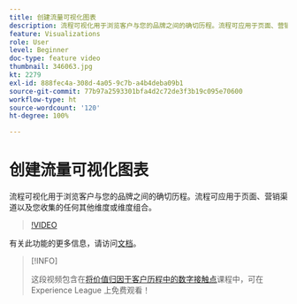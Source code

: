 ```yaml
---
title: 创建流量可视化图表
description: 流程可视化用于浏览客户与您的品牌之间的确切历程。流程可应用于页面、营销渠道以及您收集的任何其他维度或维度组合。
feature: Visualizations
role: User
level: Beginner
doc-type: feature video
thumbnail: 346063.jpg
kt: 2279
exl-id: 888fec4a-308d-4a05-9c7b-a4b4deba09b1
source-git-commit: 77b97a2593301bfa4d2c72de3f3b19c095e70600
workflow-type: ht
source-wordcount: '120'
ht-degree: 100%

---
```


# 创建流量可视化图表

流程可视化用于浏览客户与您的品牌之间的确切历程。流程可应用于页面、营销渠道以及您收集的任何其他维度或维度组合。

>[!VIDEO](https://video.tv.adobe.com/v/346063/?quality=12&learn=on)

有关此功能的更多信息，请访问[文档](https://experienceleague.adobe.com/docs/analytics/analyze/analysis-workspace/visualizations/flow/flow.html?lang=zh-Hans)。

>[!INFO]
>
> 这段视频包含在[将价值归因于客户历程中的数字接触点](https://experienceleague.adobe.com/?recommended=Analytics-U-1-2020.2)课程中，可在 Experience League 上免费观看！